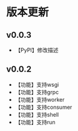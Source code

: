 # 版本更新

## v0.0.3
 * 【PyPI】修改描述

## v0.0.2
 * 【功能】支持wsgi
 * 【功能】支持grpc
 * 【功能】支持worker
 * 【功能】支持consumer
 * 【功能】支持shell
 * 【功能】支持run
